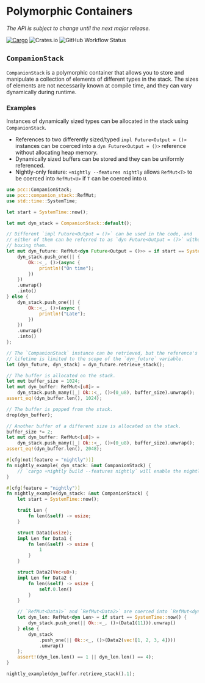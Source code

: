 # Polymorphic Containers

*The API is subject to change until the next major release.*

[![Cargo](https://img.shields.io/crates/v/pcc)](https://crates.io/crates/pcc)
![Crates.io](https://img.shields.io/crates/l/pcc)
![GitHub Workflow Status](https://img.shields.io/github/actions/workflow/status/wvwwvwwv/polymorphic-companion-containers/pcc.yml?branch=main)

## `CompanionStack`

`CompanionStack` is a polymorphic container that allows you to store and manipulate a collection of elements of different types in the stack. The sizes of elements are not necessarily known at compile time, and they can vary dynamically during runtime.

### Examples

Instances of dynamically sized types can be allocated in the stack using `CompanionStack`.
* References to two differently sized/typed `impl Future<Output = ()>` instances can be coerced into a `dyn Future<Output = ()>` reference without allocating heap memory.
* Dynamically sized buffers can be stored and they can be uniformly referenced.
* Nightly-only feature: `+nightly --features nightly` allows `RefMut<T>` to be coerced into `RefMut<U>` if `T` can be coerced into `U`.

```rust
use pcc::CompanionStack;
use pcc::companion_stack::RefMut;
use std::time::SystemTime;

let start = SystemTime::now();

let mut dyn_stack = CompanionStack::default();

// Different `impl Future<Output = ()>` can be used in the code, and
// either of them can be referred to as `dyn Future<Output = ()>` without
// boxing them.
let mut dyn_future: RefMut<dyn Future<Output = ()>> = if start == SystemTime::now() {
    dyn_stack.push_one(|| {
        Ok::<_, ()>(async {
            println!("On time");
        })
    })
    .unwrap()
    .into()
} else {
    dyn_stack.push_one(|| {
        Ok::<_, ()>(async {
            println!("Late");
        })
    })
    .unwrap()
    .into()
};

// The `CompanionStack` instance can be retrieved, but the reference's
// lifetime is limited to the scope of the `dyn_future` variable.
let (dyn_future, dyn_stack) = dyn_future.retrieve_stack();

// The buffer is allocated on the stack.
let mut buffer_size = 1024;
let mut dyn_buffer: RefMut<[u8]> =
    dyn_stack.push_many(|_| Ok::<_, ()>(0_u8), buffer_size).unwrap();
assert_eq!(dyn_buffer.len(), 1024);

// The buffer is popped from the stack.
drop(dyn_buffer);

// Another buffer of a different size is allocated on the stack.
buffer_size *= 2;
let mut dyn_buffer: RefMut<[u8]> =
    dyn_stack.push_many(|_| Ok::<_, ()>(0_u8), buffer_size).unwrap();
assert_eq!(dyn_buffer.len(), 2048);

#[cfg(not(feature = "nightly"))]
fn nightly_example(_dyn_stack: &mut CompanionStack) {
    // `cargo +nightly build --features nightly` will enable the nightly feature.
}

#[cfg(feature = "nightly")]
fn nightly_example(dyn_stack: &mut CompanionStack) {
    let start = SystemTime::now();

    trait Len {
        fn len(&self) -> usize;
    }

    struct Data1(usize);
    impl Len for Data1 {
        fn len(&self) -> usize {
            1
        }
    }

    struct Data2(Vec<u8>);
    impl Len for Data2 {
        fn len(&self) -> usize {
            self.0.len()
        }
    }

    // `RefMut<Data1>` and `RefMut<Data2>` are coerced into `RefMut<dyn Len>`.
    let dyn_len: RefMut<dyn Len> = if start == SystemTime::now() {
        dyn_stack.push_one(|| Ok::<_, ()>(Data1(11))).unwrap()
    } else {
        dyn_stack
            .push_one(|| Ok::<_, ()>(Data2(vec![1, 2, 3, 4])))
            .unwrap()
    };
    assert!(dyn_len.len() == 1 || dyn_len.len() == 4);
}

nightly_example(dyn_buffer.retrieve_stack().1);
```
